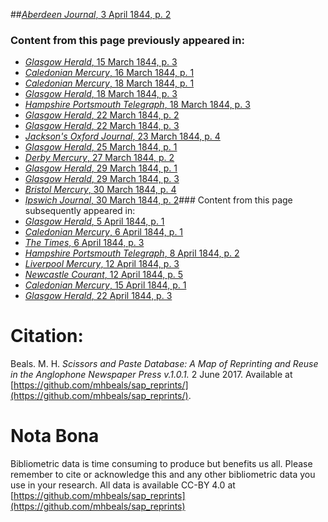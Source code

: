 ##[*Aberdeen Journal*, 3 April 1844, p. 2](https://mhbeals.github.io/sap_html/Aberdeen-Journal/Aberdeen-Journal-3-April-1844-p-2)

### Content from this page previously appeared in:
+ [*Glasgow Herald*, 15 March 1844, p. 3](https://mhbeals.github.io/sap_html/Glasgow-Herald/Glasgow-Herald-15-March-1844-p-3)
+ [*Caledonian Mercury*, 16 March 1844, p. 1](https://mhbeals.github.io/sap_html/Caledonian-Mercury/Caledonian-Mercury-16-March-1844-p-1)
+ [*Caledonian Mercury*, 18 March 1844, p. 1](https://mhbeals.github.io/sap_html/Caledonian-Mercury/Caledonian-Mercury-18-March-1844-p-1)
+ [*Glasgow Herald*, 18 March 1844, p. 3](https://mhbeals.github.io/sap_html/Glasgow-Herald/Glasgow-Herald-18-March-1844-p-3)
+ [*Hampshire Portsmouth Telegraph*, 18 March 1844, p. 3](https://mhbeals.github.io/sap_html/Hampshire-Portsmouth-Telegraph/Hampshire-Portsmouth-Telegraph-18-March-1844-p-3)
+ [*Glasgow Herald*, 22 March 1844, p. 2](https://mhbeals.github.io/sap_html/Glasgow-Herald/Glasgow-Herald-22-March-1844-p-2)
+ [*Glasgow Herald*, 22 March 1844, p. 3](https://mhbeals.github.io/sap_html/Glasgow-Herald/Glasgow-Herald-22-March-1844-p-3)
+ [*Jackson's Oxford Journal*, 23 March 1844, p. 4](https://mhbeals.github.io/sap_html/Jackson's-Oxford-Journal/Jackson's-Oxford-Journal-23-March-1844-p-4)
+ [*Glasgow Herald*, 25 March 1844, p. 1](https://mhbeals.github.io/sap_html/Glasgow-Herald/Glasgow-Herald-25-March-1844-p-1)
+ [*Derby Mercury*, 27 March 1844, p. 2](https://mhbeals.github.io/sap_html/Derby-Mercury/Derby-Mercury-27-March-1844-p-2)
+ [*Glasgow Herald*, 29 March 1844, p. 1](https://mhbeals.github.io/sap_html/Glasgow-Herald/Glasgow-Herald-29-March-1844-p-1)
+ [*Glasgow Herald*, 29 March 1844, p. 3](https://mhbeals.github.io/sap_html/Glasgow-Herald/Glasgow-Herald-29-March-1844-p-3)
+ [*Bristol Mercury*, 30 March 1844, p. 4](https://mhbeals.github.io/sap_html/Bristol-Mercury/Bristol-Mercury-30-March-1844-p-4)
+ [*Ipswich Journal*, 30 March 1844, p. 2](https://mhbeals.github.io/sap_html/Ipswich-Journal/Ipswich-Journal-30-March-1844-p-2)### Content from this page subsequently appeared in:
+ [*Glasgow Herald*, 5 April 1844, p. 1](https://mhbeals.github.io/sap_html/Glasgow-Herald/Glasgow-Herald-5-April-1844-p-1)
+ [*Caledonian Mercury*, 6 April 1844, p. 1](https://mhbeals.github.io/sap_html/Caledonian-Mercury/Caledonian-Mercury-6-April-1844-p-1)
+ [*The Times*, 6 April 1844, p. 3](https://mhbeals.github.io/sap_html/The-Times/The-Times-6-April-1844-p-3)
+ [*Hampshire Portsmouth Telegraph*, 8 April 1844, p. 2](https://mhbeals.github.io/sap_html/Hampshire-Portsmouth-Telegraph/Hampshire-Portsmouth-Telegraph-8-April-1844-p-2)
+ [*Liverpool Mercury*, 12 April 1844, p. 3](https://mhbeals.github.io/sap_html/Liverpool-Mercury/Liverpool-Mercury-12-April-1844-p-3)
+ [*Newcastle Courant*, 12 April 1844, p. 5](https://mhbeals.github.io/sap_html/Newcastle-Courant/Newcastle-Courant-12-April-1844-p-5)
+ [*Caledonian Mercury*, 15 April 1844, p. 1](https://mhbeals.github.io/sap_html/Caledonian-Mercury/Caledonian-Mercury-15-April-1844-p-1)
+ [*Glasgow Herald*, 22 April 1844, p. 3](https://mhbeals.github.io/sap_html/Glasgow-Herald/Glasgow-Herald-22-April-1844-p-3)
                    
# Citation: 

Beals. M. H. *Scissors and Paste Database: A Map of Reprinting and Reuse in the Anglophone Newspaper Press v.1.0.1.* 2 June 2017. Available at [https://github.com/mhbeals/sap_reprints/](https://github.com/mhbeals/sap_reprints/). 
                    
# Nota Bona

Bibliometric data is time consuming to produce but benefits us all. Please remember to cite or acknowledge this and any other bibliometric data you use in your research. All data is available CC-BY 4.0 at [https://github.com/mhbeals/sap_reprints](https://github.com/mhbeals/sap_reprints)